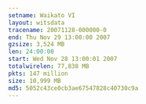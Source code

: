 ```yaml
---
setname: Waikato VI
layout: witsdata
tracename: 20071128-000000-0
end: Thu Nov 29 13:00:00 2007
gzsize: 3,524 MB
len: 24:00:00
start: Wed Nov 28 13:00:01 2007
totalwirelen: 77,838 MB
pkts: 147 million
size: 10,999 MB
md5: 5052c43ce0cb3ae67547828c40730c9a
---
```

